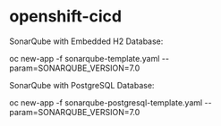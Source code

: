 # openshift-cicd
SonarQube with Embedded H2 Database:

oc new-app -f sonarqube-template.yaml --param=SONARQUBE_VERSION=7.0

SonarQube with PostgreSQL Database:

oc new-app -f sonarqube-postgresql-template.yaml --param=SONARQUBE_VERSION=7.0

